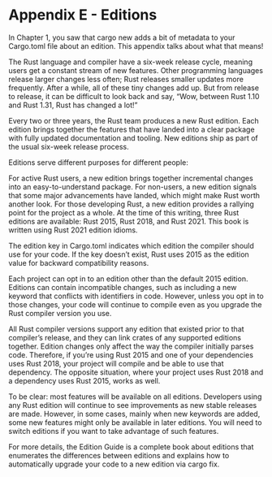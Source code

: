 # Appendix E - Editions

In Chapter 1, you saw that cargo new adds a bit of metadata to your Cargo.toml file about an edition. This appendix talks about what that means!

The Rust language and compiler have a six-week release cycle, meaning users get a constant stream of new features. Other programming languages release larger changes less often; Rust releases smaller updates more frequently. After a while, all of these tiny changes add up. But from release to release, it can be difficult to look back and say, “Wow, between Rust 1.10 and Rust 1.31, Rust has changed a lot!”

Every two or three years, the Rust team produces a new Rust edition. Each edition brings together the features that have landed into a clear package with fully updated documentation and tooling. New editions ship as part of the usual six-week release process.

Editions serve different purposes for different people:

For active Rust users, a new edition brings together incremental changes into an easy-to-understand package.
For non-users, a new edition signals that some major advancements have landed, which might make Rust worth another look.
For those developing Rust, a new edition provides a rallying point for the project as a whole.
At the time of this writing, three Rust editions are available: Rust 2015, Rust 2018, and Rust 2021. This book is written using Rust 2021 edition idioms.

The edition key in Cargo.toml indicates which edition the compiler should use for your code. If the key doesn’t exist, Rust uses 2015 as the edition value for backward compatibility reasons.

Each project can opt in to an edition other than the default 2015 edition. Editions can contain incompatible changes, such as including a new keyword that conflicts with identifiers in code. However, unless you opt in to those changes, your code will continue to compile even as you upgrade the Rust compiler version you use.

All Rust compiler versions support any edition that existed prior to that compiler’s release, and they can link crates of any supported editions together. Edition changes only affect the way the compiler initially parses code. Therefore, if you’re using Rust 2015 and one of your dependencies uses Rust 2018, your project will compile and be able to use that dependency. The opposite situation, where your project uses Rust 2018 and a dependency uses Rust 2015, works as well.

To be clear: most features will be available on all editions. Developers using any Rust edition will continue to see improvements as new stable releases are made. However, in some cases, mainly when new keywords are added, some new features might only be available in later editions. You will need to switch editions if you want to take advantage of such features.

For more details, the Edition Guide is a complete book about editions that enumerates the differences between editions and explains how to automatically upgrade your code to a new edition via cargo fix.